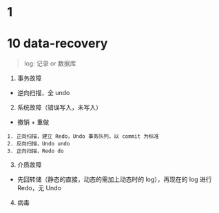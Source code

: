 # 1




# 10 data-recovery

> log: 记录 or 数据库

1. 事务故障
  - 逆向扫描，全 undo
2. 系统故障（错误写入，未写入）
  - 撤销 + 重做
  ```
  1. 正向扫描，建立 Redo，Undo 事务队列，以 commit 为标准
  2. 反向扫描，Undo undo
  3. 正向扫描，Redo do
  ```
3. 介质故障
  - 先回转储（静态的直接，动态的需加上动态时的 log），再现在的 log 进行 Redo，无 Undo
4. 病毒


#
